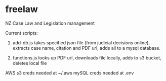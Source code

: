 # freelaw
NZ Case Law and Legislation management 

Current scripts:

1. add-db.js takes specified json file (from judicial decisions online), extracts case name, citation and PDF url, adds all to a mysql database. 

2. functions.js looks up PDF url, downloads file locally, adds to s3 bucket, deletes local file

AWS s3 creds needed at ~/.aws
mySQL creds needed at .env

